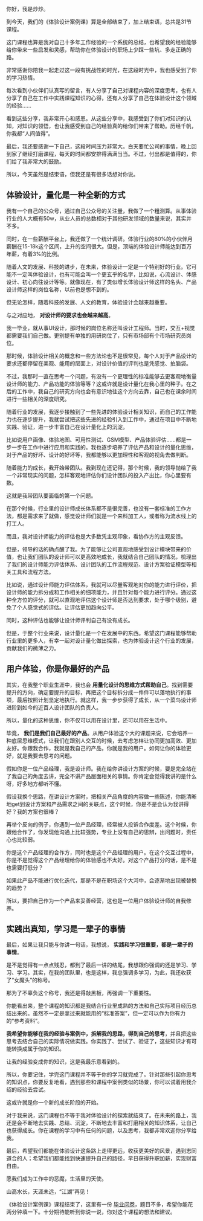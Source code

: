 你好，我是炒炒。

到今天，我们的《体验设计案例课》算是全部结束了，加上结束语，总共是31节课程。

这门课程也算是我对自己十多年工作经验的一个系统的总结，也希望我的经验能够给你带来一些启发和灵感，帮助你在体验设计的职场上少踩一些坑、多走正确的路。

非常感谢你陪我一起走过这一段有挑战性的时光，在这段时光中，我也感受到了你的学习热情。

每次看到小伙伴们认真写的留言，有人分享了自己对课程内容的深度思考，也有人分享了自己在工作中实践课程知识的心得，还有人分享了自己在体验设计这个领域的经验……

看到这些分享，我非常开心和感恩。从这些分享中，我感受到了你们对知识的认知，对知识的领悟，也让我感受到自己的经验真的给你们带来了帮助。历经千帆，你我都“人间值得”。

最后，我还要感谢一下自己，这段时间压力非常大。白天要忙公司的事情，晚上回到家了继续打磨课程，每天的时间都安排得满满当当。不过，付出都是值得的，你们给了我非常大的鼓励。

所以，今天虽然是结束语，但我还是有很多话想对你说。

## 体验设计，量化是一种全新的方式

我有一个自己的公众号，通过自己公众号的关注量，我做了一个粗测算。从事体验行业的人大概有50w，从业人员的总数相对于其他研发领域的数量来说，其实并不多。

同时，在一些薪酬平台上，我还做了一个统计调研。体验行业的80%的小伙伴月薪酬在15-18k这个区间，上升的空间很大。但是，顶端的体验设计师能达到百万年薪，有着3%的比例。

随着人文的发展、科技的进步，在未来，体验设计一定是一个特别好的行业。它可能不一定叫体验设计，也有可能会叫一个更玄乎的名字，比如说，心流设计、体感设计、初心向往设计等等。就像现在，有了类似增长体验设计师这样的名头、产品设计师这样的岗位名称，以前也是想不到的。

但无论怎样，随着科技的发展、人文的教育，体验设计会越来越重要。

与之对应地， **对设计师的要求也会越来越高**。

我一毕业，就从事UI设计，那时候的岗位名称还叫设计工程师。当时，交互+视觉都需要我们自己做。更别提有单独的用研岗位了，只有市场部有个市场研究员岗位。

那时候，体验设计相关的概念和一些方法论也不是很常见，每个人对于产品设计的要求还都停留在美观、能用的层面上，对设计价值的评判也是凭感觉、拍脑袋。

不过，我那时一直在思考一个问题，有没有一个更理性的标准能够去更客观地衡量设计师的能力、产品功能的体验等等？这或许就是设计量化在我心里的种子。在之后的工作中，我自己的研究方向也会有意识地往这个方向去靠，自己也在课余时间进行一些相关的深度研究。

随着行业的发展，我逐步接触到了一些先进的体验设计相关知识，而自己的工作能力也在逐步提升，我就尝试把这些先进的经验引入到工作中，通过在项目中不断地实践、验证，进一步丰富自己在设计量化上的沉淀。

比如说用户画像、体验地图、可用性测试、GSM模型、产品体验评估……都是一步一步在工作中进行应用和实践的。我也逐步培养了评估产品和设计的量化思维，对于产品的好坏、设计的好坏等，我都能够以更加理性和客观的视角去做判断。

随着能力的成长，我开始带团队。我到现在还记得，那个时候，我的领导抛给了我一个非常现实的问题，怎样客观地评估你们设计团队的投入产出比，你心里要有数。

这就是我带团队要面临的第一个问题。

在那个时候，行业里的设计师成长体系都不是很完善，也没有一套标准的工作方法，都是需求来了就做，感觉设计师们就是一个来料加工人，或者称为流水线上的打工人。

而且，我对设计师能力的评估也是大多数凭主观印象，看协作方的主观反馈。

但是，领导的话的确点醒了我。为了能够让公司直观地感受到设计模块带来的价值，也让我们团队的设计师可以更高效地成长，我就结合自己团队的情况，梳理出了我们的设计师能力评估体系、设计团队的工作流程规范、设计方案验证模型等相关工具和流程方法。

比如说，通过设计师能力评估体系，我就可以尽量客观地对你的能力进行评价，把设计师的能力拆分成和工作相关的细项能力，并且针对每个能力进行评分。通过这种全方位的评分，就可以直观地评估这个设计师是否达到要求，处于哪个级别，避免了个人感觉式的评估。让评估更加趋向公平。

同时，这种评估也能够让设计师评判自己有没有成长。

但是，于整个行业来说，设计量化是一个在发展中的东西。希望这门课程能够帮助行业里的更多人，有幸一起对设计量化做出探索，也为体验设计这个行业的发展，贡献我们的微薄之力。

## 用户体验，你是你最好的产品

其实，在我整个职业生涯中，我也会 **用量化设计的思维方式帮助自己**。找到需要提升的方向，确定要提升的目标，再把这个目标拆分成一件件可以落地执行的事项，最后按照计划坚定地执行。就这样，我一步步获得了成长，从一个菜鸟设计师进阶到如今的近百人设计团队的负责人。

所以，量化的这种思维，你不仅可以用在设计里，还可以用在生活中。

毕竟， **我们是我们自己最好的产品**。从用户体验这个大的课题来说，它会培养一种底层思维模式，让我们在跟别人交互的时候，去考虑怎样让协同更加高效、更加友好。你跟我合作，我就是我自己的产品，你就是我的用户。如何让你的体验更好，就是我要去思考的问题。

假如你是一位产品经理，我是设计师。我在给你讲设计方案的时候，要是完全站在了我自己的角度去讲，完全不讲产品层面相关的事情。你肯定会觉得我讲的是什么呀，好多地方都听不懂。

假设我换个思路，在讲设计方案时，把相关产品角度的内容做一些陈述，你能清晰地get到设计方案和产品需求之间的关联点，这个时候，你是不是会认为我讲得好？我的方案也很棒？

再举个反向的例子，你遇到一位产品经理，经常被人投诉合作度差。这个时候，你跟他合作了，你发现他沟通上比较强势，专业上没有自己的思辨，出问题时，责任心也比较弱。

你是这个产品经理的合作方，同时也是这个产品经理的用户。在这个交互过程中，你是不是觉得这个产品经理给你的体验感也不太好。对这个产品打分的话，是不是也需要打低分？

如果此产品不能进行优化迭代，那是不是在职场这个大河中，会逐渐地出现被替换的趋势？

所以，要把自己作为一个产品来妥善经营，这也是一位用户体验设计师的自我修养。

## 实践出真知，学习是一辈子的事情

最后，如果让我只能与你讲一句话，我想说， **实践和学习很重要，都是一辈子的事情**。

是不是觉得有一点点残忍，都到了最后一讲的结尾，我想跟你强调的还是学习、学习、学习。其实，在我的团队里，也是这样，我总强调多学习，为此，我还收获了“女魔头”的称号。

那为了不辜负这个称号，我还是得敲黑板，再强调一下重要性。

你能看出来，整个课程的知识都是我结合行业里成熟的方法和自己实际项目经历总结出来的。虽然不一定是拿过来就能用的“标准答案”，但一定可以作为你有力的“参考资料”。

**我希望你能够在我的经验与案例中，拆解我的思路，得到自己的思考**，并且把这些思考去结合自己的实际情况做实践。你实践了、尝试了、验证了，这些知识才有可能转换成属于你的知识。

让我的经验变成你的知识，这是我最乐意看到的。

所以，你要记住，学完这门课程并不等于你的学习就完成了。针对那些引起你思考的知识点，你要反复地看，遇到那些和课程中案例类似的场景，你可以试着用我介绍的经验去尝试。

这或许就是你一个新的成长阶段的开始。

对于我来说，这门课程也不等于我对体验设计的探索就结束了。在未来的路上，我还是会不断地去实践、总结、沉淀，不断地去丰富和打磨相关的知识体系，让自己也获得成长。你在课程的学习中有任何的问题，以及思考，我都非常欢迎你分享给我。

最后，希望我们都能在体验设计这条路上走得更远，收获更美好的风景，遇到志同道合的人；希望我们都能找到快速提升自己的路径，早日获得升职加薪，实现财富自由。

愿我们成为工作中的恶魔，生活里的天使。

山高水长，天涯未远，“江湖”再见！

《体验设计案例课》课程结束了，这里有一份 [毕业问卷](https://jinshuju.net/f/MJAI9i)，题目不多，希望你能花两分钟填一下。十分期待能听到你说一说，你对这个课程的想法和建议。